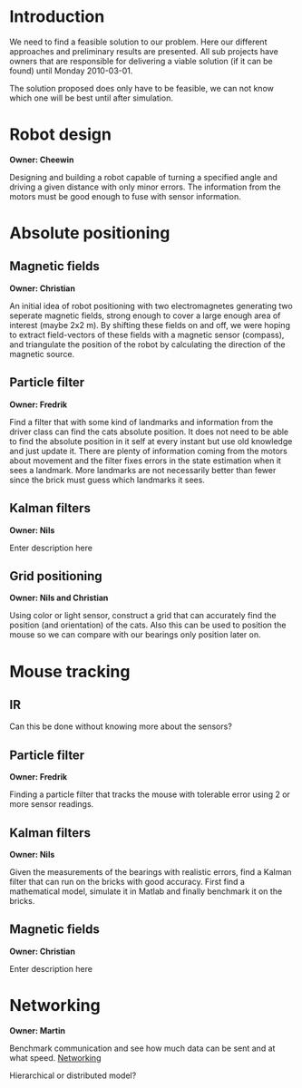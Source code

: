 # Introduction #

We need to find a feasible solution to our problem. Here our different approaches and preliminary results are presented. All sub projects have owners that are responsible for delivering a viable solution (if it can be found) until Monday 2010-03-01.

The solution proposed does only have to be feasible, we can not know which one will be best until after simulation.

# Robot design #
**Owner: Cheewin**

Designing and building a robot capable of turning a specified angle and driving a given distance with only minor errors. The information from the motors must be good enough to fuse with sensor information.

# Absolute positioning #
## Magnetic fields ##
**Owner: Christian**

An initial idea of robot positioning with two electromagnetes generating two seperate magnetic fields, strong enough to cover a large enough area of interest (maybe 2x2 m). By shifting these fields on and off, we were hoping to extract field-vectors of these fields with a magnetic sensor (compass), and triangulate the position of the robot by calculating the direction of the magnetic source.

## Particle filter ##
**Owner: Fredrik**

Find a filter that with some kind of landmarks and information from the driver class can find the cats absolute position. It does not need to be able to find the absolute position in it self at every instant but use old knowledge and just update it. There are plenty of information coming from the motors about movement and the filter fixes errors in the state estimation when it sees a landmark. More landmarks are not necessarily better than fewer since the brick must guess which landmarks it sees.

## Kalman filters ##
**Owner: Nils**

Enter description here

## Grid positioning ##
**Owner: Nils and Christian**

Using color or light sensor, construct a grid that can accurately find the position (and orientation) of the cats. Also this can be used to position the mouse so we can compare with our bearings only position later on.

# Mouse tracking #

## IR ##

Can this be done without knowing more about the sensors?

## Particle filter ##
**Owner: Fredrik**

Finding a particle filter that tracks the mouse with tolerable error using 2 or more sensor readings.

## Kalman filters ##
**Owner: Nils**

Given the measurements of the bearings with realistic errors, find a Kalman filter that can run on the bricks with good accuracy. First find a mathematical model, simulate it in Matlab and finally benchmark it on the bricks.

## Magnetic fields ##
**Owner: Christian**

Enter description here

# Networking #
**Owner: Martin**

Benchmark communication and see how much data can be sent and at what speed. [Networking](Networking.md)

Hierarchical or distributed model?